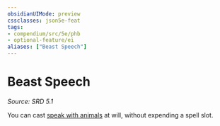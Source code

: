 ```yaml
---
obsidianUIMode: preview
cssclasses: json5e-feat
tags:
- compendium/src/5e/phb
- optional-feature/ei
aliases: ["Beast Speech"]
---
```

# Beast Speech
*Source: SRD 5.1*  

You can cast [speak with animals](compendium/spells/speak-with-animals.md) at will, without expending a spell slot.